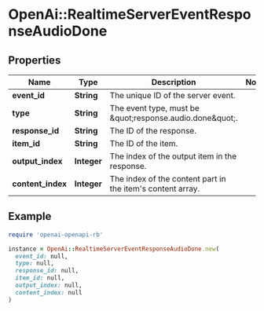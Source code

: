 # OpenAi::RealtimeServerEventResponseAudioDone

## Properties

| Name | Type | Description | Notes |
| ---- | ---- | ----------- | ----- |
| **event_id** | **String** | The unique ID of the server event. |  |
| **type** | **String** | The event type, must be \&quot;response.audio.done\&quot;. |  |
| **response_id** | **String** | The ID of the response. |  |
| **item_id** | **String** | The ID of the item. |  |
| **output_index** | **Integer** | The index of the output item in the response. |  |
| **content_index** | **Integer** | The index of the content part in the item&#39;s content array. |  |

## Example

```ruby
require 'openai-openapi-rb'

instance = OpenAi::RealtimeServerEventResponseAudioDone.new(
  event_id: null,
  type: null,
  response_id: null,
  item_id: null,
  output_index: null,
  content_index: null
)
```


